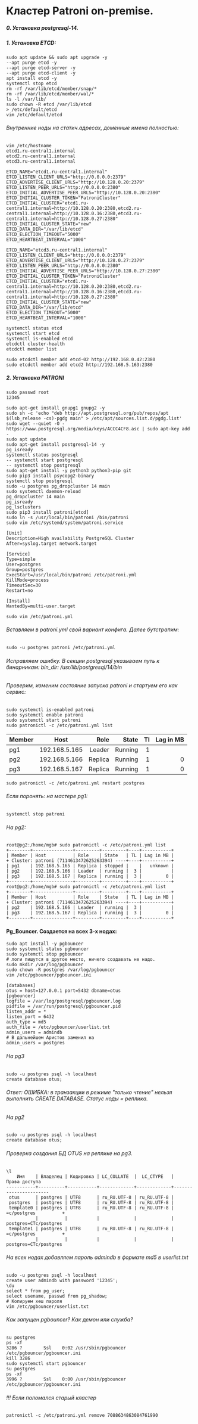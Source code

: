 # Кластер Patroni on-premise.
##### 0. Установка postgresql-14.
##### 1. Установка ETCD:
```
sudo apt update && sudo apt upgrade -y
--apt purge etcd -y
--apt purge etcd-server -y
--apt purge etcd-client -y
apt install etcd -y
systemctl stop etcd
rm -rf /var/lib/etcd/member/snap/*
rm -rf /var/lib/etcd/member/wal/*
ls -l /var/lib/
sudo chown -R etcd /var/lib/etcd
> /etc/default/etcd
vim /etc/default/etcd
```
###### Внутренние ноды на статич.адресах, доменные имена полностью:
```
vim /etc/hostname
etcd1.ru-central1.internal
etcd2.ru-central1.internal 
etcd3.ru-central1.internal 
```
```
ETCD_NAME="etcd1.ru-central1.internal"
ETCD_LISTEN_CLIENT_URLS="http://0.0.0.0:2379"
ETCD_ADVERTISE_CLIENT_URLS="http://10.128.0.20:2379"
ETCD_LISTEN_PEER_URLS="http://0.0.0.0:2380"
ETCD_INITIAL_ADVERTISE_PEER_URLS="http://10.128.0.20:2380"
ETCD_INITIAL_CLUSTER_TOKEN="PatroniCluster"
ETCD_INITIAL_CLUSTER="etcd1.ru-central1.internal=http://10.128.0.20:2380,etcd2.ru-central1.internal=http://10.128.0.16:2380,etcd3.ru-central1.internal=http://10.128.0.27:2380"
ETCD_INITIAL_CLUSTER_STATE="new"
ETCD_DATA_DIR="/var/lib/etcd"
ETCD_ELECTION_TIMEOUT="5000"
ETCD_HEARTBEAT_INTERVAL="1000"
```
```
ETCD_NAME="etcd3.ru-central1.internal"
ETCD_LISTEN_CLIENT_URLS="http://0.0.0.0:2379"
ETCD_ADVERTISE_CLIENT_URLS="http://10.128.0.27:2379"
ETCD_LISTEN_PEER_URLS="http://0.0.0.0:2380"
ETCD_INITIAL_ADVERTISE_PEER_URLS="http://10.128.0.27:2380"
ETCD_INITIAL_CLUSTER_TOKEN="PatroniCluster"
ETCD_INITIAL_CLUSTER="etcd1.ru-central1.internal=http://10.128.0.20:2380,etcd2.ru-central1.internal=http://10.128.0.16:2380,etcd3.ru-central1.internal=http://10.128.0.27:2380"
ETCD_INITIAL_CLUSTER_STATE="new"
ETCD_DATA_DIR="/var/lib/etcd"
ETCD_ELECTION_TIMEOUT="5000"
ETCD_HEARTBEAT_INTERVAL="1000"
```
```
systemctl status etcd
systemctl start etcd
systemctl is-enabled etcd
etcdctl cluster-health
etcdctl member list

sudo etcdctl member add etcd-02 http://192.168.0.42:2380
sudo etcdctl member add etcd2 http://192.168.5.163:2380

```




##### 2. Установка PATRONI

```
sudo passwd root
12345

sudo apt-get install gnupg1 gnupg2 -y
sudo sh -c 'echo "deb http://apt.postgresql.org/pub/repos/apt $(lsb_release -cs)-pgdg main" > /etc/apt/sources.list.d/pgdg.list'
sudo wget --quiet -O - https://www.postgresql.org/media/keys/ACCC4CF8.asc | sudo apt-key add -
sudo apt update
sudo apt-get install postgresql-14 -y
pg_isready
systemctl status postgresql
-- systemctl start postgresql
-- systemctl stop postgresql
sudo apt-get install -y python3 python3-pip git
sudo pip3 install psycopg2-binary
systemctl stop postgresql
sudo -u postgres pg_dropcluster 14 main
sudo systemctl daemon-reload
pg_dropcluster 14 main
pg_isready
pg_lsclusters
sudo pip3 install patroni[etcd]
sudo ln -s /usr/local/bin/patroni /bin/patroni
sudo vim /etc/systemd/system/patroni.service
```
```
[Unit]
Description=High availability PostgreSQL Cluster
After=syslog.target network.target

[Service]
Type=simple
User=postgres
Group=postgres
ExecStart=/usr/local/bin/patroni /etc/patroni.yml
KillMode=process
TimeoutSec=30
Restart=no

[Install]
WantedBy=multi-user.target
```
```
sudo vim /etc/patroni.yml
```
###### Вставляем в patroni.yml свой вариант конфига. Далее бутстрапим:
```
sudo -u postgres patroni /etc/patroni.yml
```
###### Исправляем ошибку. В секции postgresql указываем путь к бинарникам: bin_dir: /usr/lib/postgresql/14/bin
###### Проверим, изменим состояние запуска patroni и стартуем его как сервис:
```
sudo systemctl is-enabled patroni
sudo systemctl enable patroni
sudo systemctl start patroni
sudo patronictl -c /etc/patroni.yml list
```
Member|Host|Role|State|Tl|Lag in MB|
:----|:--------:|-----:|-----:|-----:|-----:
pg1|192.168.5.165|Leader  |Running|1| |
pg2|192.168.5.166|Replica |Running|1|0|
pg3|192.168.5.167|Replica |Running|1|0|
```
sudo patronictl -c /etc/patroni.yml restart postgres
```
###### Если поронять: на мастере pg1:
```
systemctl stop patroni
```
###### На pg2:
```
root@pg2:/home/mgb# sudo patronictl -c /etc/patroni.yml list
+--------+---------------+---------+---------+----+-----------+
| Member | Host          | Role    | State   | TL | Lag in MB |
+ Cluster: patroni (7114613472625263394) ----+----+-----------+
| pg1    | 192.168.5.165 | Replica | stopped |    |   unknown |
| pg2    | 192.168.5.166 | Leader  | running |  3 |           |
| pg3    | 192.168.5.167 | Replica | running |  3 |         0 |
+--------+---------------+---------+---------+----+-----------+
root@pg2:/home/mgb# sudo patronictl -c /etc/patroni.yml list
+--------+---------------+---------+---------+----+-----------+
| Member | Host          | Role    | State   | TL | Lag in MB |
+ Cluster: patroni (7114613472625263394) ----+----+-----------+
| pg2    | 192.168.5.166 | Leader  | running |  3 |           |
| pg3    | 192.168.5.167 | Replica | running |  3 |         0 |
+--------+---------------+---------+---------+----+-----------+
```
#### Pg_Bouncer. Создается на всех 3-х нодах:
```
sudo apt install -y pgbouncer
sudo systemctl status pgbouncer
sudo systemctl stop pgbouncer
# логи пишутся в другое место, ничего создавать не надо.
sudo mkdir /var/log/pgbouncer
sudo chown -R postgres /var/log/pgbouncer
vim /etc/pgbouncer/pgbouncer.ini
```
```
[databases]
otus = host=127.0.0.1 port=5432 dbname=otus 
[pgbouncer]
logfile = /var/log/postgresql/pgbouncer.log
pidfile = /var/run/postgresql/pgbouncer.pid
listen_addr = *
listen_port = 6432
auth_type = md5
auth_file = /etc/pgbouncer/userlist.txt
admin_users = admindb
# В дальнейшем Аристов заменил на 
admin_users = postgres
```
###### На pg3
```
sudo -u postgres psql -h localhost
create database otus;

```
###### Ответ: ОШИБКА:  в транзакции в режиме "только чтение" нельзя выполнить CREATE DATABASE. Статус ноды = реплика.
###### На pg2
```
sudo -u postgres psql -h localhost
create database otus;
```
###### Проверка создания БД OTUS на реплике на pg3. 
```
\l
    Имя    | Владелец | Кодировка | LC_COLLATE  |  LC_CTYPE   |     Права доступа
-----------+----------+-----------+-------------+-------------+-----------------------
 otus      | postgres | UTF8      | ru_RU.UTF-8 | ru_RU.UTF-8 |
 postgres  | postgres | UTF8      | ru_RU.UTF-8 | ru_RU.UTF-8 |
 template0 | postgres | UTF8      | ru_RU.UTF-8 | ru_RU.UTF-8 | =c/postgres          +
           |          |           |             |             | postgres=CTc/postgres
 template1 | postgres | UTF8      | ru_RU.UTF-8 | ru_RU.UTF-8 | =c/postgres          +
           |          |           |             |             | postgres=CTc/postgres
```
###### На всех нодах добавляем пароль admindb в формате md5 в userlist.txt
```
sudo -u postgres psql -h localhost
create user admindb with password '12345';
\du
select * from pg_user;
select usename, passwd from pg_shadow;
# Копируем хеш пароля
vim /etc/pgbouncer/userlist.txt
```
###### Как запущен pgbouncer? Как демон или служба?
```
su postgres
ps -xf
3286 ?        Ssl    0:02 /usr/sbin/pgbouncer /etc/pgbouncer/pgbouncer.ini
kill 3286
sudo systemctl start pgbouncer
su postgres
ps -xf
3996 ?        Ssl    0:00 /usr/sbin/pgbouncer /etc/pgbouncer/pgbouncer.ini

```






























###### !!! Если поломался старый кластер
```
patronictl -c /etc/patroni.yml remove 7088634863084761990
```
